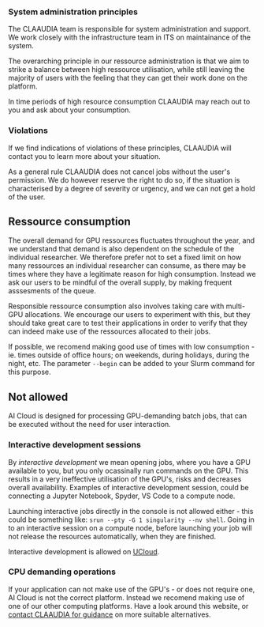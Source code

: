 ### System administration principles
The CLAAUDIA team is responsible for system administration and support. We work closely with the infrastructure team in ITS on maintainance of the system.

The overarching principle in our ressource administration is that we aim to strike a balance between high ressource utilisation, while still leaving the majority of users with the feeling that they can get their work done on the platform.

In time periods of high resource consumption CLAAUDIA may reach out to you and ask about your consumption.

### Violations
If we find indications of violations of these principles, CLAAUDIA will contact you to learn more about your situation. 

As a general rule CLAAUDIA does not cancel jobs without the user's permission. We do however reserve the right to do so, if the situation is characterised by a degree of severity or urgency, and we can not get a hold of the user.

## Ressource consumption
The overall demand for GPU ressources fluctuates throughout the year, and we understand that demand is also dependent on the schedule of the individual researcher. We therefore prefer not to set a fixed limit on how many ressources an individual researcher can consume, as there may be times where they have a legitimate reason for high consumption. Instead we ask our users to be mindful of the overall supply, by making frequent asssesments of the queue.

Responsible ressource consumption also involves taking care with multi-GPU allocations. We encourage our users to experiment with this, but they should take great care to test their applications in order to verify that they can indeed make use of the ressources allocated to their jobs.

If possible, we recomend making good use of times with low consumption - ie. times outside of office hours; on weekends, during holidays, during the night, etc. The parameter ```--begin``` can be added to your Slurm command for this purpose.

## Not allowed
AI Cloud is designed for processing GPU-demanding batch jobs, that can be executed without the need for user interaction.

### Interactive development sessions
By *interactive development* we mean opening jobs, where you have a GPU available to you, but you only ocassinally run commands on the GPU. This results in a very ineffective utilisation of the GPU's, risks  and decreases overall availability. Examples of interactive development session, could be connecting a Jupyter Notebook, Spyder, VS Code to a compute node. 

Launching interactive jobs directly in the console is not allowed either - this could be something like: `srun --pty -G 1 singularity --nv shell`. Going in to an interactive session on a compute node, before launching your job will not release the resources automatically, when they are finished.

Interactive development is allowed on [UCloud](/ucloud/).

### CPU demanding operations
If your application can not make use of the GPU's - or does not require one, AI Cloud is not the correct platform. Instead we recomend making use of one of our other computing platforms. Have a look around this website, or [contact CLAAUDIA for guidance](https://aau.service-now.com/serviceportal?id=sc_cat_item&sys_id=34e8536083cfc21053711d447daad30a) on more suitable alternatives.
